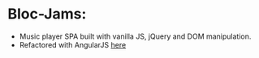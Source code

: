 # Bloc-Jams:
- Music player SPA built with vanilla JS, jQuery and DOM manipulation.
- Refactored with AngularJS [here](https://github.com/antblessing/bloc-jams-angular)
